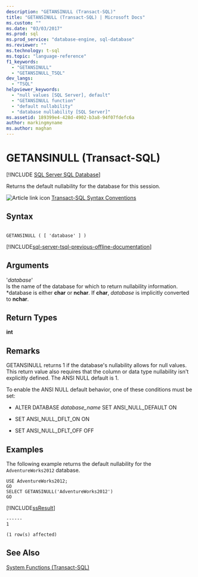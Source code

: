 ```yaml
---
description: "GETANSINULL (Transact-SQL)"
title: "GETANSINULL (Transact-SQL) | Microsoft Docs"
ms.custom: ""
ms.date: "03/03/2017"
ms.prod: sql
ms.prod_service: "database-engine, sql-database"
ms.reviewer: ""
ms.technology: t-sql
ms.topic: "language-reference"
f1_keywords: 
  - "GETANSINULL"
  - "GETANSINULL_TSQL"
dev_langs: 
  - "TSQL"
helpviewer_keywords: 
  - "null values [SQL Server], default"
  - "GETANSINULL function"
  - "default nullability"
  - "database nullability [SQL Server]"
ms.assetid: 189399e4-428d-4902-b3a8-94f07fdefc6a
author: markingmyname
ms.author: maghan
---
```

# GETANSINULL (Transact-SQL)
[!INCLUDE [SQL Server SQL Database](../../includes/applies-to-version/sql-asdb.md)]

  Returns the default nullability for the database for this session.  
  
 ![Article link icon](../../database-engine/configure-windows/media/topic-link.gif "Topic link icon") [Transact-SQL Syntax Conventions](../../t-sql/language-elements/transact-sql-syntax-conventions-transact-sql.md)  
  
## Syntax  
  
```  
  
GETANSINULL ( [ 'database' ] )  
```  
  
[!INCLUDE[sql-server-tsql-previous-offline-documentation](../../includes/sql-server-tsql-previous-offline-documentation.md)]

## Arguments
 '*database*'  
 Is the name of the database for which to return nullability information. *database is either **char** or **nchar**. If **char**, *database* is implicitly converted to **nchar**.  
  
## Return Types  
 **int**  
  
## Remarks  
GETANSINULL returns 1 if the database's nullability allows for null values. This return value also requires that the column or data type nullability isn't explicitly defined. The ANSI NULL default is 1. 
  
 To enable the ANSI NULL default behavior, one of these conditions must be set:  
  
-   ALTER DATABASE *database_name* SET ANSI_NULL_DEFAULT ON  
  
-   SET ANSI_NULL_DFLT_ON ON  
  
-   SET ANSI_NULL_DFLT_OFF OFF  
  
## Examples  
 The following example returns the default nullability for the `AdventureWorks2012` database.  
  
```  
USE AdventureWorks2012;  
GO  
SELECT GETANSINULL('AdventureWorks2012')  
GO  
```  
  
 [!INCLUDE[ssResult](../../includes/ssresult-md.md)]  
  
 ```
 ------  
1  

(1 row(s) affected)
 ```  
  
## See Also  
 [System Functions &#40;Transact-SQL&#41;](../../relational-databases/system-functions/system-functions-category-transact-sql.md)  
  
  
